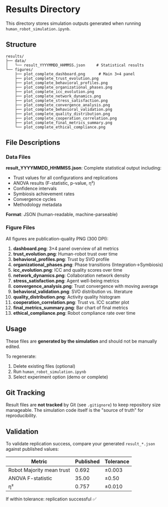 # Results Directory

This directory stores simulation outputs generated when running `human_robot_simulation.ipynb`.

## Structure
```
results/
├── data/
│   └── result_YYYYMMDD_HHMMSS.json     # Statistical results
└── figures/
    ├── plot_complete_dashboard.png      # Main 3×4 panel
    ├── plot_complete_trust_evolution.png
    ├── plot_complete_behavioral_profiles.png
    ├── plot_complete_organizational_phases.png
    ├── plot_complete_icc_evolution.png
    ├── plot_complete_network_dynamics.png
    ├── plot_complete_stress_satisfaction.png
    ├── plot_complete_convergence_analysis.png
    ├── plot_complete_behavioral_validation.png
    ├── plot_complete_quality_distribution.png
    ├── plot_complete_cooperation_correlation.png
    ├── plot_complete_final_metrics_summary.png
    └── plot_complete_ethical_compliance.png
```

## File Descriptions

### Data Files

**result_YYYYMMDD_HHMMSS.json**: Complete statistical output including:
- Trust values for all configurations and replications
- ANOVA results (F-statistic, p-value, η²)
- Confidence intervals
- Symbiosis achievement rates
- Convergence cycles
- Methodology metadata

**Format**: JSON (human-readable, machine-parseable)

### Figure Files

All figures are publication-quality PNG (300 DPI):

1. **dashboard.png**: 3×4 panel overview of all metrics
2. **trust_evolution.png**: Human-robot trust over time
3. **behavioral_profiles.png**: Trust by SVO profile
4. **organizational_phases.png**: Phase transitions (Integration→Symbiosis)
5. **icc_evolution.png**: ICC and quality scores over time
6. **network_dynamics.png**: Collaboration network density
7. **stress_satisfaction.png**: Agent well-being metrics
8. **convergence_analysis.png**: Trust convergence with moving average
9. **behavioral_validation.png**: SVO distribution vs. literature
10. **quality_distribution.png**: Activity quality histogram
11. **cooperation_correlation.png**: Trust vs. ICC scatter plot
12. **final_metrics_summary.png**: Bar chart of final metrics
13. **ethical_compliance.png**: Robot compliance rate over time

## Usage

These files are **generated by the simulation** and should not be manually edited.

To regenerate:
1. Delete existing files (optional)
2. Run `human_robot_simulation.ipynb`
3. Select experiment option (demo or complete)

## Git Tracking

Result files are **not tracked** by Git (see `.gitignore`) to keep repository size manageable. The simulation code itself is the "source of truth" for reproducibility.

## Validation

To validate replication success, compare your generated `result_*.json` against published values:

| Metric | Published | Tolerance |
|--------|-----------|-----------|
| Robot Majority mean trust | 0.692 | ±0.003 |
| ANOVA F-statistic | 35.00 | ±0.50 |
| η² | 0.757 | ±0.010 |

If within tolerance: replication successful ✅
